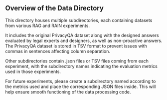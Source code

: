 ## Overview of the Data Directory

This directory houses multiple subdirectories, each containing datasets from 
various RAG and RAIN experiments.

It includes the original PrivacyQA dataset along with the designed answers 
evaluated by legal experts and designers, as well as non-proactive answers. 
The PrivacyQA dataset is stored in TSV format to prevent issues with commas 
in sentences affecting column separation.

Other subdirectories contain .json files or TSV files coming from each experiment, 
with the subdirectory names indicating the evaluation metrics used in 
those experiments.

For future experiments, please create a subdirectory named according 
to the metrics used and place the corresponding JSON files inside. 
This will help ensure smooth functioning of the data processing code.

